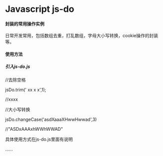 # Javascript js-do
#### 封装的常用操作实例
日常开发常用，包括数组去重，打乱数组，字母大小写转换，cookie操作的封装等。

#### 使用方法
##### 引入js-do.js
//去除空格

jsDo.trim(' xx x x',1);

//xxxx


//大小写转换

jsDo.changeCase('asdXaaaXHwwHwwad',3)

//"ASDxAAAxhWWhWWAD"

具体使用方式在js-do.js里面有说明

......
